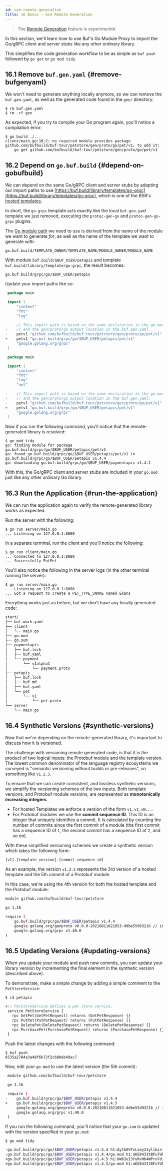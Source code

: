 ```yaml
---
id: use-remote-generation
title: 16 Bonus — Use Remote Generation
---
```


> The [Remote Generation](../bsr/remote-generation/overview.md) feature is
> *experimental*.

In this section, we'll learn how to use Buf's Go Module Proxy to import the
Go/gRPC client and server stubs like any other ordinary library.

This simplifies the code generation workflow to be as simple as `buf push`
followed by `go get` or `go mod tidy`.

## 16.1 Remove `buf.gen.yaml` {#remove-bufgenyaml}

We won't need to generate anything locally anymore, so we can remove the
`buf.gen.yaml`, as well as the generated code found in the `gen/` directory:

```terminal
$ rm buf.gen.yaml
$ rm -rf gen
```

As expected, if you try to compile your Go program again, you'll notice a compilation error:

```terminal
$ go build ./...
client/main.go:10:2: no required module provides package github.com/bufbuild/buf-tour/petstore/gen/proto/go/pet/v1; to add it:
	go get github.com/bufbuild/buf-tour/petstore/gen/proto/go/pet/v1
```

## 16.2 Depend on `go.buf.build` {#depend-on-gobufbuild}

We can depend on the same Go/gRPC client and server stubs by adapting our import paths
to use [https://buf.build/library/templates/go-grpc](https://buf.build/library/templates/go-grpc),
which is one of the BSR's [hosted templates](../bsr/remote-generation/overview.md#hosted-templates).

In short, the `go-grpc` template acts exactly like the local `buf.gen.yaml` template we just removed,
executing the `protoc-gen-go` and `protoc-gen-go-grpc` plugins.

The [Go module path](../bsr/remote-generation/overview.md#the-go-module-path) we need to use is derived
from the name of the module we want to generate *for*, as well as the name of the template we want to
generate *with*:

```
go.buf.build/TEMPLATE_OWNER/TEMPLATE_NAME/MODULE_OWNER/MODULE_NAME
```

With module `buf.build/$BUF_USER/petapis` and template `buf.build/library/template/go-grpc`, the result
becomes:

```
go.buf.build/grpc/go/$BUF_USER/petapis
```

Update your import paths like so:

```go title="client/main.go" {8-11}
 package main

 import (
     "context"
     "fmt"
     "log"

-    // This import path is based on the name declaration in the go.mod,
-    // and the gen/proto/go output location in the buf.gen.yaml.
-    petv1 "github.com/bufbuild/buf-tour/petstore/gen/proto/go/pet/v1"
+    petv1 "go.buf.build/grpc/go/$BUF_USER/petapis/pet/v1"
     "google.golang.org/grpc"
 )
```

```go title="server/main.go" {9-12}
 package main

 import (
     "context"
     "fmt"
     "log"
     "net"

-    // This import path is based on the name declaration in the go.mod,
-    // and the gen/proto/go output location in the buf.gen.yaml.
-    petv1 "github.com/bufbuild/buf-tour/petstore/gen/proto/go/pet/v1"
+    petv1 "go.buf.build/grpc/go/$BUF_USER/petapis/pet/v1"
     "google.golang.org/grpc"
 )
```

Now if you run the following command, you'll notice that the remote-generated library is resolved:

```terminal
$ go mod tidy
go: finding module for package go.buf.build/grpc/go/$BUF_USER/petapis/pet/v1
go: found go.buf.build/grpc/go/$BUF_USER/petapis/pet/v1 in go.buf.build/grpc/go/$BUF_USER/petapis v1.4.4
go: downloading go.buf.build/grpc/go/$BUF_USER/paymentapis v1.4.1
```

With this, the Go/gRPC client and server stubs are included in your `go.mod` just like
any other ordinary Go library.

## 16.3 Run the Application {#run-the-application}

We can run the application again to verify the remote-generated library works as expected.

Run the server with the following:

```terminal
$ go run server/main.go
... Listening on 127.0.0.1:8080
```

In a separate terminal, run the client and you'll notice the following:

```terminal
$ go run client/main.go
... Connected to 127.0.0.1:8080
... Successfully PutPet
```

You'll also notice the following in the server logs (in the other terminal running the server):

```terminal
$ go run server/main.go
... Listening on 127.0.0.1:8080
... Got a request to create a PET_TYPE_SNAKE named Ekans
```

Everything works just as before, but we don't have any locally generated code:

```sh
start/
├── buf.work.yaml
├── client
│   └── main.go
├── go.mod
├── go.sum
├── paymentapis
│   ├── buf.lock
│   ├── buf.yaml
│   └── payment
│       └── v1alpha1
│           └── payment.proto
├── petapis
│   ├── buf.lock
│   ├── buf.md
│   ├── buf.yaml
│   └── pet
│       └── v1
│           └── pet.proto
└── server
    └── main.go
```

## 16.4 Synthetic Versions {#synthetic-versions}

Now that we're depending on the remote-generated library, it's important to discuss how it is
versioned.

The challenge with versioning remote generated code, is that it is the product of two logical
inputs: the Protobuf module and the template version. The lowest common denominator of the language
registry ecosystems we surveyed is "semantic versioning without builds or pre-releases", so
something like `v1.2.3`.

To ensure that we can create consistent, and lossless synthetic versions, we simplify the
versioning schemes of the two inputs. Both template versions, and Protobuf module versions, are
represented as **monotonically increasing integers**.

  - For hosted Templates we enforce a version of the form `v1`, `v2`, `vN...`.
  - For Protobuf modules we use the **commit sequence ID**. This ID is an integer that uniquely
    identifies a commit. It is calculated by counting the number of commits since the first commit
    of a module (the first commit has a sequence ID of `1`, the second commit has a sequence ID
    of `2`, and so on).

With these simplified versioning schemes we create a synthetic version which takes the following form:

```
[v1].[template_version].[commit_sequence_id]
```

As an example, the version `v1.3.5` represents the 3rd version of a hosted template and the 5th commit
of a Protobuf module.

In this case, we're using the 4th version for both the hosted template and the Protobuf module:

```sh title="go.mod" {6}
module github.com/bufbuild/buf-tour/petstore

go 1.16

require (
	go.buf.build/grpc/go/$BUF_USER/petapis v1.4.4
	google.golang.org/genproto v0.0.0-20210811021853-ddbe55d93216 // indirect
	google.golang.org/grpc v1.40.0
)
```

## 16.5 Updating Versions {#updating-versions}

When you update your module and push new commits, you can update your library version by incrementing
the final element in the synthetic version (described above).

To demonstrate, make a simple change by adding a simple comment to the `PetStoreService`:

```terminal
$ cd petapis
```

```protobuf title="petapis/pet/v1/pet.proto" {1}
+// PetStoreService defines a pet store service.
 service PetStoreService {
   rpc GetPet(GetPetRequest) returns (GetPetResponse) {}
   rpc PutPet(PutPetRequest) returns (PutPetResponse) {}
   rpc DeletePet(DeletePetRequest) returns (DeletePetResponse) {}
   rpc PurchasePet(PurchasePetRequest) returns (PurchasePetResponse) {}
 }
```

Push the latest changes with the following command:

```terminal
$ buf push
8535a2784a3a48f6b72f2cb80eb49ac7
```

Now, edit your `go.mod` to use the latest version (the 5th commit):

```sh title="go.mod" {6-7}
 module github.com/bufbuild/buf-tour/petstore

 go 1.16

 require (
-    go.buf.build/grpc/go/$BUF_USER/petapis v1.4.4
+    go.buf.build/grpc/go/$BUF_USER/petapis v1.4.5
     google.golang.org/genproto v0.0.0-20210811021853-ddbe55d93216 // indirect
     google.golang.org/grpc v1.40.0
 )
```

If you run the following command, you'll notice that your `go.sum` is updated with
the version specified in your `go.mod`:

```terminal
$ go mod tidy
```

```sh title="go.sum" {1-4}
-go.buf.build/grpc/go/$BUF_USER/petapis v1.4.4 h1:Ay1b0VFvLsey21ylibis+lP8wBiDd5RUipDnQG6nCvY=
-go.buf.build/grpc/go/$BUF_USER/petapis v1.4.4/go.mod h1:aKE843ItBFu7UPuaxuUJvNpqC2hjVagPYiJ20n9dBJQ=
+go.buf.build/grpc/go/$BUF_USER/petapis v1.4.5 h1:kW63uI3YuRvHb4WPrn7dJQLUaMHuNE3x/912DpzwloE=
+go.buf.build/grpc/go/$BUF_USER/petapis v1.4.5/go.mod h1:aKE843ItBFu7UPuaxuUJvNpqC2hjVagPYiJ20n9dBJQ=
```
